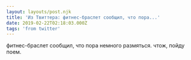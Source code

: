 ```yaml
---
layout: layouts/post.njk
title: 'Из Твиттера: фитнес-браслет сообщил, что пора...'
date: 2019-02-22T02:18:03.000Z
tags: 'from twitter'
---
```



фитнес-браслет сообщил, что пора немного размяться. чтож, пойду поем.
